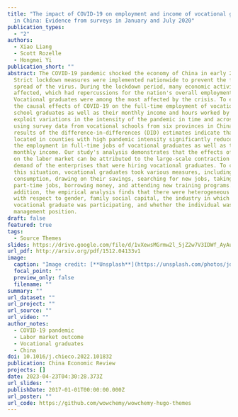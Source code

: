```yaml
---
title: "The impact of COVID-19 on employment and income of vocational graduates
  in China: Evidence from surveys in January and July 2020"
publication_types:
  - "2"
authors:
  - Xiao Liang
  - Scott Rozelle
  - Hongmei Yi
publication_short: ""
abstract: The COVID-19 pandemic shocked the economy of China in early 2020.
  Strict lockdown measures were implemented nationwide to prevent the further
  spread of the virus. During the lockdown period, many economic activities were
  affected, which had repercussions for the nation's overall employment.
  Vocational graduates were among the most affected by the crisis. To estimate
  the causal effects of COVID-19 on the full-time employment of vocational high
  school graduates as well as their monthly income and hours worked by week, we
  exploit variations in the intensity of the pandemic in time and across space
  using survey data from vocational schools from six provinces in China. The
  results of the difference-in-differences (DID) estimates indicate that being
  located in counties with high pandemic intensity significantly reduced both
  the employment in full-time jobs of vocational graduates as well as their
  monthly income. Our study's analysis demonstrates that the effects of COVID-19
  on the labor market can be attributed to the large-scale contraction of labor
  demand of the enterprises that were hiring vocational graduates. To cope with
  this situation, vocational graduates took various measures, including reducing
  consumption, drawing on their savings, searching for new jobs, taking on
  part-time jobs, borrowing money, and attending new training programs. In
  addition, the empirical analysis finds that there were heterogeneous effects
  with respect to gender, family social capital, the industry in which the
  vocational graduate was participating, and whether the individual was in a
  management position.
draft: false
featured: true
tags:
  - Source Themes
slides: https://drive.google.com/file/d/1vXewsMGrmw2l_5jZ2w7V3IDWf_AyAu9a/view?usp=sharing
url_pdf: http://arxiv.org/pdf/1512.04133v1
image:
  caption: "Image credit: [**Unsplash**](https://unsplash.com/photos/jdD8gXaTZsc)"
  focal_point: ""
  preview_only: false
  filename: ""
summary: ""
url_dataset: ""
url_project: ""
url_source: ""
url_video: ""
author_notes:
  - COVID-19 pandemic
  - Labor market outcome
  - Vocational graduates
  - China
doi: 10.1016/j.chieco.2022.101832
publication: China Economic Review
projects: []
date: 2023-04-23T04:30:28.373Z
url_slides: ""
publishDate: 2017-01-01T00:00:00.000Z
url_poster: ""
url_code: https://github.com/wowchemy/wowchemy-hugo-themes
---
```

